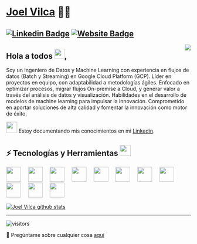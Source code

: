 # [Joel Vilca](https://www.linkedin.com/in/joelvilca/) 👨‍💻
[![Linkedin Badge](https://img.shields.io/badge/-vilcajoel-blue?style=flat-square&logo=Linkedin&logoColor=white&link=https://www.linkedin.com/in/joelvilca/)](https://www.linkedin.com/in/joelvilca/)
[![Website Badge](https://img.shields.io/website?color=0ab9e6&style=flat-square&up_message=vilcajoel.com.pe&url=http%3A%2F%2Fadarshaacharya.com.np%2F)](https://medium.com/@joelvilcatarazona)
---
<img align="right" src="https://raw.githubusercontent.com/vilcajoel/vilcajoel/master/assets/octocat-anime.gif"/>

## Hola a todos <img src="https://raw.githubusercontent.com/vilcajoel/vilcajoel/master/assets/wave.gif" width="27px">,
Soy un Ingeniero de Datos y Machine Learning con experiencia en flujos de datos (Batch y Streaming) en Google Cloud Platform (GCP). Líder en proyectos en equipo, con adaptabilidad a metodologías ágiles. Enfocado en optimizar procesos, migrar flujos On-premise a Cloud, y generar valor a través del análisis de datos y visualización. Habilidades en el desarrollo de modelos de machine learning para impulsar la innovación. Comprometido en aportar soluciones de alta calidad y fomentar la innovación como motor de éxito.  

 <img src="https://raw.githubusercontent.com/vilcajoel/vilcajoel/master/assets/developer.gif" width="30px"> Estoy documentando mis conocimientos en mi [Linkedin](https://www.linkedin.com/in/joelvilca/).

## ⚡ Tecnologías y Herramientas <img src="https://media.giphy.com/media/WUlplcMpOCEmTGBtBW/giphy.gif" width="30">
<img height="40" src="https://www.vectorlogo.zone/logos/google_cloud/google_cloud-icon.svg"> &nbsp; &nbsp;
<img height="40" src="https://icon.icepanel.io/GCP/svg/BigQuery.svg"> &nbsp; &nbsp;
<img height="40" src="https://icon.icepanel.io/GCP/svg/Cloud-Functions.svg"> &nbsp; &nbsp;
<img height="40" src="https://icon.icepanel.io/GCP/svg/Cloud-SQL.svg"> &nbsp; &nbsp;
<img height="40" src="https://icon.icepanel.io/GCP/svg/Cloud-Storage.svg"> &nbsp; &nbsp;
<img height="40" src="https://icon.icepanel.io/GCP/svg/Cloud-Scheduler.svg"> &nbsp; &nbsp;
<img height="40" src="https://icon.icepanel.io/GCP/svg/Identity-And-Access-Management.svg"> &nbsp; &nbsp;
<img height="40" src="https://icon.icepanel.io/GCP/svg/Dataflow.svg"> &nbsp; &nbsp;
<img height="40" src="https://icon.icepanel.io/GCP/svg/Dataprep.svg"> &nbsp; &nbsp;
<img height="40" src="https://icon.icepanel.io/GCP/svg/Datastream.svg"> &nbsp; &nbsp;
<img height="40" src="https://icon.icepanel.io/GCP/svg/Workflows.svg"> &nbsp; &nbsp;
<br/>


[![Joel Vilca github stats](https://github-readme-stats.vercel.app/api?username=vilcajoel&show_icons=true&theme=synthwave)](https://github.com/anuraghazra/github-readme-stats)

---

![visitors](https://visitor-badge.laobi.icu/badge?page_id=vilcajoel.vilcajoel&title=Visitas%20perfil) 

 💬 Pregúntame sobre cualquier cosa [aquí](https://github.com/vilcajoel/vilcajoel/issues)
